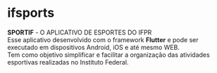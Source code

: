 # ifsports
**SPORTIF** - O APLICATIVO DE ESPORTES DO IFPR<br>
Esse aplicativo desenvolvido com o framework **Flutter** e pode ser executado em dispositivos Android, iOS e até mesmo WEB. <br>
Tem como objetivo simplificar e facilitar a organização das atividades esportivas realizadas no Instituto Federal.
